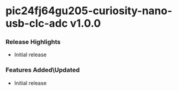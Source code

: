 # pic24fj64gu205-curiosity-nano-usb-clc-adc v1.0.0

### Release Highlights

- Initial release

### Features Added\Updated

- Initial release

